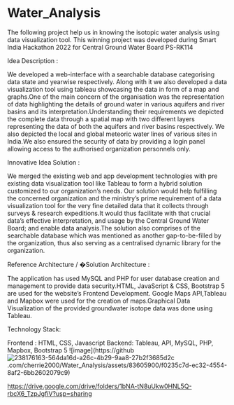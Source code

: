 # Water_Analysis
The following project help us in knowing the isotopic water analysis using data visualization tool.
This winning project was developed during Smart India Hackathon 2022 for Central Ground Water Board PS-RK114

Idea Description :

We developed a web-interface with a searchable database categorising data state and yearwise respectively. Along with it we also developed a data visualization tool using tableau showcasing the data in form of a map and graphs.One of the main concern of the organisation was the representation of data highlighting the details of ground water in various aquifers and river basins and its interpretation.Understanding their requirements we depicted the complete data through a spatial map with two different layers representing the data of both the aquifers and river basins respectively. We also depicted the local and global meteoric water lines of various sites in India.We also ensured the security of data by providing a login panel allowing access to the authorised organization personnels only.

Innovative Idea Solution :

We merged the existing web and app development technologies with pre existing data visualization tool like Tableau to form a hybrid solution customized to our organization’s needs. Our solution would help fulfilling the concerned organization and the ministry’s prime requirement of a data visualization tool for the very fine detailed data that it collects through surveys & research expeditions.It would thus facilitate with that crucial data’s effective interpretation, and usage by the Central Ground Water Board; and enable data analysis.The solution also comprises of the searchable database which was mentioned as another gap-to-be-filled by the organization, thus also serving as a centralised dynamic library for the organization.

Reference Architecture / �Solution Architecture :

The application has used MySQL and PHP for user database creation and management to provide data security.HTML, JavaScript & CSS, Bootstrap 5 are used for the website’s Frontend Development. Google Maps API,Tableau and Mapbox were used for the creation of maps.Graphical Data Visualization of the provided groundwater isotope data was done using Tableau.

Technology Stack:

Frontend : HTML, CSS, Javascript Backend: Tableau, API, MySQL, PHP, Mapbox, Bootstrap 5
![image](https://github![238176163-564da16d-a26c-4b29-9aa8-27b2f3685d2c](https://github.com/cherrie2000/Water_Analysis/assets/83605900/8a2d0f81-b3fb-40e7-8c90-a8b2cb3103b8)
.com/cherrie2000/Water_Analysis/assets/83605900/f0235c7d-ec32-4554-8af2-6bb2602079c9)

https://drive.google.com/drive/folders/1bNA-tN8uUkw0HNL5Q-rbcX6_TzpJgfiV?usp=sharing
